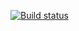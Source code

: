 [![Build status](https://ci.appveyor.com/api/projects/status/vmqp0dwtvcio9vp3?svg=true)](https://ci.appveyor.com/project/volik97/react-components-func)